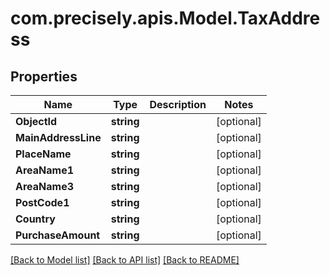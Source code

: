 # com.precisely.apis.Model.TaxAddress
## Properties

Name | Type | Description | Notes
------------ | ------------- | ------------- | -------------
**ObjectId** | **string** |  | [optional] 
**MainAddressLine** | **string** |  | [optional] 
**PlaceName** | **string** |  | [optional] 
**AreaName1** | **string** |  | [optional] 
**AreaName3** | **string** |  | [optional] 
**PostCode1** | **string** |  | [optional] 
**Country** | **string** |  | [optional] 
**PurchaseAmount** | **string** |  | [optional] 

[[Back to Model list]](../README.md#documentation-for-models) [[Back to API list]](../README.md#documentation-for-api-endpoints) [[Back to README]](../README.md)

